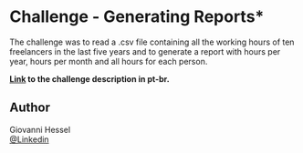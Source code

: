 # Challenge - Generating Reports*

The challenge was to read a .csv file containing all the working hours of ten freelancers in the last five years and to generate a report with hours per year, hours per month and all hours for each person.

**[Link](https://www.notion.so/Desafio-01-Gerando-relat-rios-a1ea4cf407a5429f8bf17b8db2386261) to the challenge description in pt-br.**

## Author

Giovanni Hessel\
[@Linkedin](https://www.linkedin.com/in/giovanni-garcia-hessel-137b1393/)